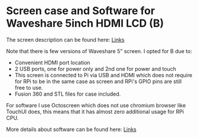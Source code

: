 # Screen case and Software for Waveshare 5inch HDMI LCD (B)

The screen description can be found here: [Links](https://www.waveshare.com/wiki/5inch_HDMI_LCD_(B))

Note that there is few versions of Waveshare 5" screen. I opted for B due to:

* Convenient HDMI port location
* 2 USB ports, one for power only and 2nd one for power and touch
* This screen is connected to Pi via USB and HDMI which does not require for RPi to be in the same case as screen and RPi's GPIO pins are still free to use.
* Fusion 360 and STL files for case included.

For software I use Octoscreen which does not use chromium browser like TouchUI does, this means that it has almost zero additional usage for RPi CPU.

More details about software can be found here: [Links](https://community.octoprint.org/t/octoscreen-a-new-software-to-use-octoprint-with-lcd/10629)
